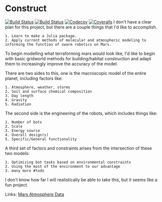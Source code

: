 # Construct

[![Build Status](https://travis-ci.com/anandijain/Construct.jl.svg?branch=master)](https://travis-ci.com/anandijain/Construct.jl)
[![Build Status](https://ci.appveyor.com/api/projects/status/github/anandijain/Construct.jl?svg=true)](https://ci.appveyor.com/project/anandijain/Construct-jl)
[![Codecov](https://codecov.io/gh/anandijain/Construct.jl/branch/master/graph/badge.svg)](https://codecov.io/gh/anandijain/Construct.jl)
[![Coveralls](https://coveralls.io/repos/github/anandijain/Construct.jl/badge.svg?branch=master)](https://coveralls.io/github/anandijain/Construct.jl?branch=master)
I don't have a clear plan for this project, but there are a couple things that I'd like to accomplish.

	1. Learn to make a Julia package.
	2. Apply current methods of molecular and atmospheric modeling to informing the function of swarm robotics on Mars.

To begin modelling what terraforming mars would look like, I'd like to begin with basic gridworld methods for building/habitat construction and adapt them to increasingly improve the accuracy of the model.

There are two sides to this, one is the macroscopic model of the entire planet, including factors like: 
	
	1. Atmosphere, weather, storms 
	2. Soil and surface chemical composition 
	3. Day length 
	4. Gravity 
	5. Radiation

The second side is the engineering of the robots, which includes things like: 
	
	1. Number of bots 
	2. Scale 
	3. Energy source 
	4. Overall design(s) 
	5. Specific/General functionality

A third set of factors and constraints arises from the intersection of these two models: 
	
	1. Optimizing bot tasks based on environmental constraints 
	2. Using the most of the environment to our advantage 
	3. many more #todo

I don't know how far I will realistically be able to take this, but it seems like a fun project.

Links:
[Mars Atmosphere Data](https://pds-atmospheres.nmsu.edu/data_and_services/atmospheres_data/MARS/data_archive.html)


